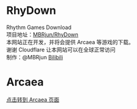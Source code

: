 # RhyDown
Rhythm Games Download  
项目地址：[MBRjun/RhyDown](https://github.com/MBRjun/RhyDown/)  
本网站正在开发，并将会提供 Arcaea 等游戏的下载。  
谢谢 Cloudflare 让本网站可以在全球正常访问  
制作：@MBRjun [Bilibili](https://space.bilibili.com/411515003)
# Arcaea
[点击转到 Arcaea 页面](/down/Arcaea.md)  
